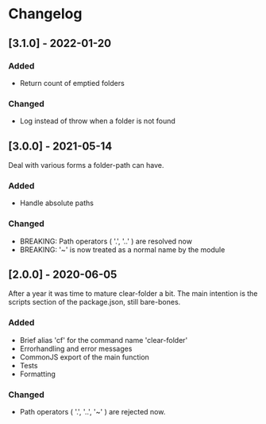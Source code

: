 # Changelog


## [3.1.0] - 2022-01-20

### Added
- Return count of emptied folders

### Changed
- Log instead of throw when a folder is not found


## [3.0.0] - 2021-05-14

Deal with various forms a folder-path can have.

### Added
- Handle absolute paths

### Changed
- BREAKING: Path operators ( '.', '..' ) are resolved now
- BREAKING: '~' is now treated as a normal name by the module


## [2.0.0] - 2020-06-05

After a year it was time to mature clear-folder a bit.
The main intention is the scripts section of the package.json,
still bare-bones.

### Added
- Brief alias 'cf' for the command name 'clear-folder'
- Errorhandling and error messages
- CommonJS export of the main function
- Tests
- Formatting

### Changed
- Path operators ( '.', '..', '~' ) are rejected now.
